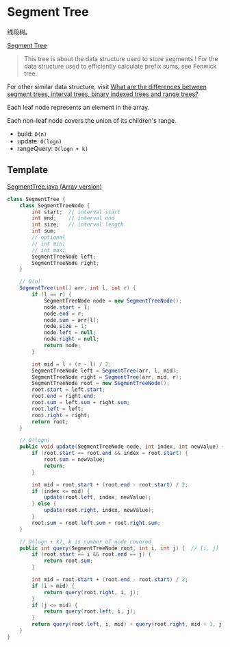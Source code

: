 # Segment Tree

线段树。

[Segment Tree](https://en.wikipedia.org/wiki/Segment_tree)

> This tree is about the data structure used to store segments !
> For the data structure used to efficiently calculate prefix sums, see Fenwick tree.

For other similar data structure, visit [What are the differences between segment trees, interval trees, binary indexed trees and range trees?](https://stackoverflow.com/questions/17466218/what-are-the-differences-between-segment-trees-interval-trees-binary-indexed-t)

Each leaf node represents an element in the array.

Each non-leaf node covers the union of its children's range.

- build: `O(n)`
- update: `O(logn)`
- rangeQuery: `O(logn + k)`

## Template

[SegmentTree.java (Array version)](https://algs4.cs.princeton.edu/99misc/SegmentTree.java.html)

```java
class SegmentTree {
    class SegmentTreeNode {
        int start;  // interval start
        int end;    // interval end
        int size;   // interval length
        int sum;
        // optional
        // int min;
        // int max;
        SegmentTreeNode left;
        SegmentTreeNode right;
    }

    // O(n)
    SegmentTree(int[] arr, int l, int r) {
        if (l == r) {
            SegmentTreeNode node = new SegmentTreeNode();
            node.start = l;
            node.end = r;
            node.sum = arr[l];
            node.size = 1;
            node.left = null;
            node.right = null;
            return node;
        }

        int mid = l + (r - l) / 2;
        SegmentTreeNode left = SegmentTree(arr, l, mid);
        SegmentTreeNode right = SegmentTree(arr, mid, r);
        SegmentTreeNode root = new SegmentTreeNode();
        root.start = left.start;
        root.end = right.end;
        root.sum = left.sum + right.sum;
        root.left = left;
        root.right = right;
        return root;
    }

    // O(logn)
    public void update(SegmentTreeNode node, int index, int newValue) {
        if (root.start == root.end && index = root.start) {
            root.sum = newValue;
            return;
        }

        int mid = root.start + (root.end - root.start) / 2;
        if (index <= mid) {
            update(root.left, index, newValue);
        } else {
            update(root.right, index, newValue);
        }
        root.sum = root.left.sum + root.right.sum;
    }

    // O(logn + k), k is number of node covered
    public int query(SegmentTreeNode root, int i, int j) {  // [i, j]
        if (root.start == i && root.end == j) {
            return root.sum;
        }

        int mid = root.start + (root.end - root.start) / 2;
        if (i > mid) {
            return query(root.right, i, j);
        }
        if (j <= mid) {
            return query(root.left, i, j);
        }
        return query(root.left, i, mid) + query(root.right, mid + 1, j);
    }
}
```